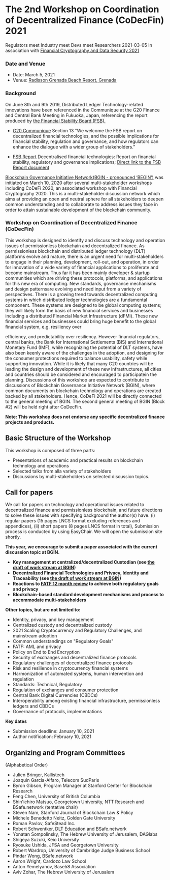 # The 2nd Workshop on Coordination of Decentralized Finance (CoDecFin) 2021
Regulators meet Industry meet Devs meet Researchers
2021-03-05
In association with [Financial Cryptography and Data Security 2021](https://fc21.ifca.ai)

### Date and Venue
- Date: March 5, 2021
- Venue: [Radisson Grenada Beach Resort, Grenada](https://goo.gl/maps/iuVNmjUikMrBnohg8)

### Background
On June 8th and 9th 2019, Distributed Ledger Technology-related innovations have been referenced in the Communique at the G20 Finance and Central Bank Meeting in Fukuoka, Japan, referencing the report produced by [the Financial Stability Board (FSB).](https://fsb.org/about)

* [G20 Communique](https://mof.go.jp/english/international_policy/convention/g20/communique.htm?fbclid=IwAR2gyy7LFqed1L4L8M-71KRnIUFtpgj3yArNfZzuD1CqbdaUy57r6Fy4J9Q)
Section 13 "We welcome the FSB report on decentralized financial technologies, and the possible implications for financial stability, regulation and governance, and how regulators can enhance the dialogue with a wider group of stakeholders.”

* [FSB Report](https://fsb.org/2019/06/decentralised-financial-technologies-report-on-financial-stability-regulatory-and-governance-implications)
Decentralised financial technologies: Report on financial stability, regulatory and governance implications;
[Direct link to the FSB Report document](https://fsb.org/wp-content/uploads/P060619.pdf)

[Blockchain Governance Initiative Network(BGIN - pronounced ‘BEGIN’)](https://bgin-global.org) ​was initiated on March 10, 2020 after several multi-stakeholder workshops including CoDeFi 2020, an associated workshop with Financial Cryptography 2020. This is a multi-stakeholder discussion network which aims at providing an open and neutral sphere for all stakeholders to deepen common understanding and to collaborate to address issues they face in order to attain sustainable development of the blockchain community.


### Workshop on Coordination of Decentralized Finance (CoDecFin)

This workshop is designed to identify and discuss technology and operation issues of permissionless blockchain and decentralized finance. As permissionless blockchain and distributed ledger technology (DLT) platforms evolve and mature, there is an urgent need for multi-stakeholders to engage in their planning, development, roll-out, and operation, in order for innovation of a wide variety of financial applications to proliferate and become mainstream. Thus far it has been mainly developer & startup communities which are driving these protocols, platforms, and applications for this new era of computing. New ​standards, governance mechanisms and design patterns​are evolving and need input from a variety of perspectives. There is a growing trend towards decentralized computing systems in which distributed ledger technologies are a fundamental component. These systems are designed to be global computing systems; they will likely form the basis of new financial services and businesses including a distributed Financial Market Infrastructure (dFMI). These new financial services and businesses could bring huge benefit to the global financial system, e.g. resiliency over

efficiency, and predictability over resiliency. However financial regulators, central banks, the Bank for International Settlements (BIS) and International Monetary Fund (IMF), while recognizing the potential of DLT systems, have also been keenly aware of the challenges in the adoption, and designing for the consumer protections required to balance usability, safety while supporting innovation. While it is likely that many G20 countries will be leading the design and development of these new infrastructures, all cities and countries ​should be considered and encouraged to participate​in the planning.
Discussions of this workshop are expected to contribute to discussions of Blockchain Governance Initiative Network (BGIN), where common documents on blockchain technology and operations are created backed by all stakeholders. Hence, CoDeFi 2021 will be directly connected to the general meeting of BGIN. The second general meeting of BGIN (Block #2) will be held right after CoDecFin.

**Note: This workshop does not endorse any specific decentralized finance projects and products.**

## Basic Structure of the Workshop
This workshop is composed of three parts:
- Presentations of academic and practical results on blockchain technology and
operations
- Selected talks from ​all​a variety of stakeholders
- Discussions by multi-stakeholders on selected discussion topics.

## Call for papers
We call for papers on technology and operational issues related to decentralized finance and permissionless blockchain, and future directions to solve these issues with specifying background the author(s) have.
(i) regular papers (15 pages LNCS format excluding references and appendices), (ii) short papers (8 pages LNCS format in total),
Submission process is conducted by using EasyChair. We will open the submission site shortly.  

**This year, we encourage to submit a paper associated with the current discussion topic at BGIN.**
- **Key management at centralized/decentralized Custodian (see [the draft of work stream at BGIN](https://docs.google.com/document/d/1FfiMHNfmFg4eoN7pVmkKz-_ddujncnT0ydky9sNGxyA/edit?usp=sharing))**
- **Decentralized Financial Technologies and Privacy, Identity and Traceability (see [the  draft of work stream at BGIN](https://docs.google.com/document/d/1lM1I_iDgepZjVA0R1jWvMCqIytvrXMuYwSIMTvyAF50/edit?usp=sharing))**
- **Reactions to [FATF 12 month review](http://www.fatf-gafi.org/publications/fatfrecommendations/documents/12-month-review-virtual-assets-vasps.html) to achieve both regulatory goals and privacy**
- **Blockchain-based standard development mechanisms and process to accommodate multi-stakeholders**

**Other topics, but are not limited to:**
- Identity, privacy, and key management
- Centralized custody and decentralized custody
- 2021 Scaling Cryptocurrency and Regulatory Challenges, and mainstream adoption
- Common understandings on "Regulatory Goals"
- FATF: AML and privacy
- Policy on End to End Encryption
- Security of exchanges and decentralized finance protocols
- Regulatory challenges of decentralized finance protocols
- Risk and resilience in cryptocurrency financial systems
- Harmonization of automated systems, human intervention and regulation
- Standards: Technical, Regulatory
- Regulation of exchanges and consumer protection
- Central Bank Digital Currencies (CBDCs)
- Interoperability among existing financial infrastructure, permissionless ledgers and
CBDCs
- Governance of protocols, implementations


**Key dates**
- Submission deadline: January 10, 2021
- Author notification: February 10, 2021

## Organizing and Program Committees
(Alphabetical Order)

* Julien Bringer, Kallistech
* Joaquin Garcia-Alfaro, Telecom SudParis
* Byron Gibson, Program Manager at Stanford Center for Blockchain Research
* Feng Chen, University of British Columbia
* Shin'ichiro Matsuo, Georgetown University, NTT Research and BSafe.network (tentative chair)
* Steven Nam, Stanford Journal of Blockchain Law & Policy
* Michele Benedetto Neitz, Golden Gate University
* Roman Pavlov, SafeStead Inc.
* Robert Schwentker, DLT Education and BSafe.network
* Yonatan Sompolinsky, The Hebrew University of Jerusalem, DAGlabs
* Shigeya Suzuki, Keio University
* Ryosuke Ushida, JFSA and Georgetown University
* Robert Wardrop, University of Cambridge Judge Business School
* Pindar Wong, BSafe.network
* Aaron Wright, Cardozo Law School
* Anton Yemelyanov, Base58 Association
* Aviv Zohar, The Hebrew University of Jerusalem
